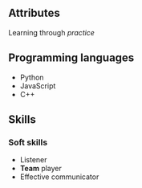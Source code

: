 ## Attributes
Learning through *practice*
## Programming languages
- Python
- JavaScript
- C++
## Skills
### Soft skills
* Listener
* **Team** player
* Effective communicator
